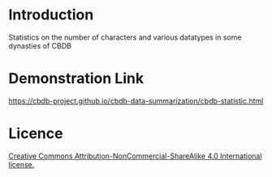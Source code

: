 # Introduction
Statistics on the number of characters and various datatypes in some dynasties of CBDB

# Demonstration Link
https://cbdb-project.github.io/cbdb-data-summarization/cbdb-statistic.html

# Licence
[Creative Commons Attribution-NonCommercial-ShareAlike 4.0 International license.](https://creativecommons.org/licenses/by-nc-sa/4.0/)

